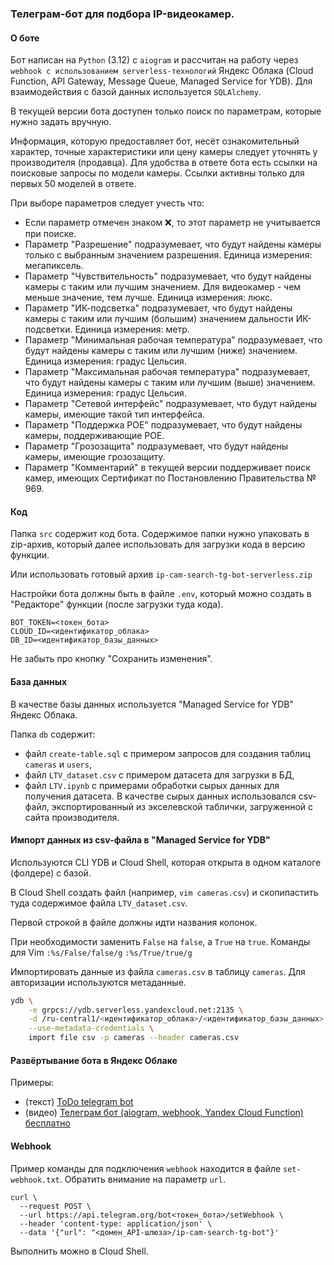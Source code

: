 ### Телеграм-бот для подбора IP-видеокамер.

#### О боте

Бот написан на ```Python``` (3.12) с ```aiogram``` и рассчитан на работу через ```webhook с использованием serverless-технологий``` Яндекс Облака (Cloud Function, API Gateway, Message Queue, Managed Service for YDB). Для взаимодействия с базой данных используется ```SQLAlchemy```.

В текущей версии бота доступен только поиск по параметрам, которые нужно задать вручную.

Информация, которую предоставляет бот, несёт ознакомительный характер, точные характеристики или цену камеры следует уточнять у производителя (продавца).
Для удобства в ответе бота есть ссылки на поисковые запросы по модели камеры. Ссылки активны только для первых 50 моделей в ответе.

При выборе параметров следует учесть что:
- Если параметр отмечен знаком ❌, то этот параметр не учитывается при поиске.
- Параметр "Разрешение" подразумевает, что будут найдены камеры только с выбранным значением разрешения. Единица измерения: мегапиксель.
- Параметр "Чувствительность" подразумевает, что будут найдены камеры с таким или лучшим значением. Для видеокамер - чем меньше значение, тем лучше. Единица измерения: люкс.
- Параметр "ИК-подсветка" подразумевает, что будут найдены камеры с таким или лучшим (большим) значением дальности ИК-подсветки. Единица измерения: метр.
- Параметр "Минимальная рабочая температура" подразумевает, что будут найдены камеры с таким или лучшим (ниже) значением. Единица измерения: градус Цельсия.
- Параметр "Максимальная рабочая температура" подразумевает, что будут найдены камеры с таким или лучшим (выше) значением. Единица измерения: градус Цельсия.
- Параметр "Сетевой интерфейс" подразумевает, что будут найдены камеры, имеющие такой тип интерфейса.
- Параметр "Поддержка POE" подразумевает, что будут найдены камеры, поддерживающие POE.
- Параметр "Грозозащита" подразумевает, что будут найдены камеры, имеющие грозозащиту.
- Параметр "Комментарий" в текущей версии поддерживает поиск камер, имеющих Сертификат по Постановлению Правительства № 969.

#### Код

Папка ```src``` содержит код бота. Содержимое папки нужно упаковать в zip-архив, который далее использовать для загрузки кода в версию функции.

Или использовать готовый архив ```ip-cam-search-tg-bot-serverless.zip```

Настройки бота должны быть в файле ```.env```, который можно создать в "Редакторе" функции (после загрузки туда кода).
```
BOT_TOKEN=<токен_бота>
CLOUD_ID=<идентификатор_облака>
DB_ID=<идентификатор_базы_данных>
```
Не забыть про кнопку "Сохранить изменения".

#### База данных

В качестве базы данных используется "Managed Service for YDB" Яндекс Облака.

Папка ```db``` содержит:
- файл ```create-table.sql``` с примером запросов для создания таблиц ```cameras``` и ```users```,
- файл ```LTV_dataset.csv``` с примером датасета для загрузки в БД,
- файл ```LTV.ipynb``` с примерами обработки сырых данных для получения датасета.
В качестве сырых данных использовался csv-файл, экспортированный из экселевской таблички, загруженной с сайта производителя. 

#### Импорт данных из csv-файла в "Managed Service for YDB"

Используются CLI YDB и Cloud Shell, которая открыта в одном каталоге (фолдере) с базой. 

В Cloud Shell создать файл (например, ```vim cameras.csv```) и скопипастить туда содержимое файла ```LTV_dataset.csv```.

Первой строкой в файле должны идти названия колонок.

При необходимости заменить ```False``` на ```false```, а ```True``` на ```true```. Команды для Vim ```:%s/False/false/g``` ```:%s/True/true/g```

Импортировать данные из файла ```cameras.csv``` в таблицу ```cameras```. Для авторизации используются метаданные.

```bash
ydb \
    -e grpcs://ydb.serverless.yandexcloud.net:2135 \
    -d /ru-central1/<идентификатор_облака>/<идентификатор_базы_данных> \
    --use-metadata-credentials \
    import file csv -p cameras --header cameras.csv
```

#### Развёртывание бота в Яндекс Облаке

Примеры:

- (текст) [ToDo telegram bot](https://github.com/smallslowtank/todo-tg-bot-serverless?tab=readme-ov-file#%D1%80%D0%B0%D0%B7%D0%B2%D1%91%D1%80%D1%82%D1%8B%D0%B2%D0%B0%D0%BD%D0%B8%D0%B5-%D0%B1%D0%BE%D1%82%D0%B0-%D1%80%D1%83%D0%BA%D0%B0%D0%BC%D0%B8-%D1%87%D0%B5%D1%80%D0%B5%D0%B7-%D0%BA%D0%BE%D0%BD%D1%81%D0%BE%D0%BB%D1%8C-yandex-cloud)
- (видео) [Телеграм бот (aiogram, webhook, Yandex Cloud Function) бесплатно](https://www.youtube.com/watch?v=DzDXunnY6o8)

#### Webhook

Пример команды для подключения ```webhook``` находится в файле ```set-webhook.txt```. Обратить внимание на параметр ```url```.
```
curl \
  --request POST \
  --url https://api.telegram.org/bot<токен_бота>/setWebhook \
  --header 'content-type: application/json' \
  --data '{"url": "<домен_API-шлюза>/ip-cam-search-tg-bot"}'
```
Выполнить можно в Cloud Shell.
